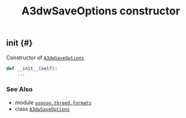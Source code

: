 ﻿---
title: A3dwSaveOptions constructor
second_title: Aspose.3D for Python via .NET API References
description: 
type: docs
weight: 10
url: /python-net/aspose.threed.formats/a3dwsaveoptions/__init__/
is_root: false
---

## __init__ {#}

Constructor of [`A3dwSaveOptions`](/3d/python-net/aspose.threed.formats/a3dwsaveoptions)



```python
def __init__(self):
    ...
```





### See Also
* module [`aspose.threed.formats`](../../)
* class [`A3dwSaveOptions`](/3d/python-net/aspose.threed.formats/a3dwsaveoptions)
